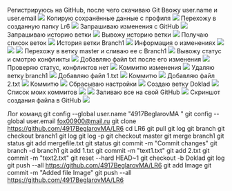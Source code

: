Регистрируюсь на GitHub, после чего скачиваю Git
Ввожу user.name и user.email
![](Screen/1.png)
Копирую сохранённые данные с профиля
![](Screen/2.png)
Перехожу в созданную папку Lr6
![](Screen/3.png)
Запрашиваю изменения с GitHub
![](Screen/4.png)
Запрашиваю историю ветки
![](Screen/5.png)
Вывожу историю ветки
![](Screen/6.png)
Получаю список веток
![](Screen/7.png)
История ветки Branch1
![](Screen/8.png)
Информация о изменениях
![](Screen/9.png)
![](Screen/10.png)
![](Screen/11.png)
Перехожу в ветку master и сливаю ее с Branch1
![](Screen/12.png)
Вывожу статус и смотрю конфликты
![](Screen/13.png)
Добавляю файл txt после его изменения
![](Screen/14.png)
Проверяю статус, конфликтов нет
![](Screen/15.png)
Коммитю изменения
![](Screen/16.png)
Удаляю ветку branch1
![](Screen/17.png)
Добавляю файл 1.txt
![](Screen/18.png)
Коммитю
![](Screen/19.png)
Добавляю файл 2.txt
![](Screen/20.png)
Коммитю
![](Screen/21.png)
Сбрасываю настройки
![](Screen/22.png)
Создаю ветку Doklad
![](Screen/23.png)
Список моих коммитов
![](Screen/24.png)
![](Screen/25.png)
Заливаю все на свой GitHub
![](Screen/26.png)
Скриншот создания файла в GitHub
![](Screen/27.png)

Лог команд
git config --global user.name "4917BeglarovMA "
git config --global user.email fox00900@mail.ru
git clone https://github.com/4917BeglarovMA/LR6
cd LR6
git pull
git log
git branch
git checkout branch1
git log
git log -p
git checkout master
git merge branch1
git status
git add mergefile.txt
git status
git commit -m "Commit changes"
git branch -d branch1
git add 1.txt
git commit -m "text1.txt"
git add 2.txt
git commit -m "text2.txt"
git reset --hard HEAD~1
git checkout -b Doklad
git log
git push --all https://github.com/4917BeglarovMA/LR6
git add Image
git commit -m "Added file Image"
git push --all https://github.com/4917BeglarovMA/LR6

 
